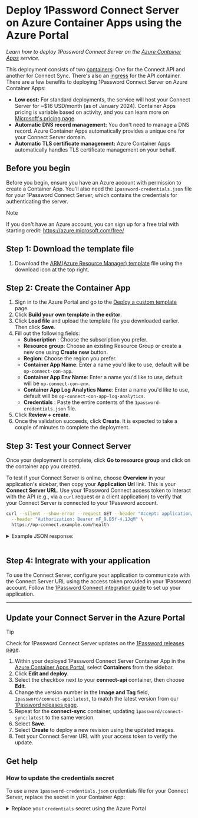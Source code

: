 # Deploy 1Password Connect Server on Azure Container Apps using the Azure Portal

_Learn how to deploy 1Password Connect Server on the [Azure Container Apps](https://azure.microsoft.com/en-us/products/container-apps/#overview) service._

This deployment consists of two [containers](https://learn.microsoft.com/en-us/azure/container-apps/containers): One for the Connect API and another for Connect Sync. There's also an [ingress](https://learn.microsoft.com/en-us/azure/container-apps/ingress-overview) for the API container. There are a few benefits to deploying 1Password Connect Server on Azure Container Apps:

- **Low cost:** For standard deployments, the service will host your Connect Server for ~$16 USD/month (as of January 2024). Container Apps pricing is variable based on activity, and you can learn more on [Microsoft's pricing page](https://azure.microsoft.com/en-us/pricing/details/container-apps/).
- **Automatic DNS record management:** You don't need to manage a DNS record. Azure Container Apps automatically provides a unique one for your Connect Server domain.
- **Automatic TLS certificate management:** Azure Container Apps automatically handles TLS certificate management on your behalf.

## Before you begin

Before you begin, ensure you have an Azure account with permission to create a Container App. You'll also need the `1password-credentials.json` file for your 1Password Connect Server, which contains the credentials for authenticating the server.

> [!NOTE]
> If you don't have an Azure account, you can sign up for a free trial with starting credit: https://azure.microsoft.com/free/

## Step 1: Download the template file

1. Download the [ARM(Azure Resource Manager) template](./aca-op-connect-server-template.json) file using the download icon at the top right.

## Step 2: Create the Container App

1. Sign in to the Azure Portal and go to the [Deploy a custom template](https://portal.azure.com/#create/Microsoft.Template) page.
2. Click **Build your own template in the editor**.
3. Click **Load file** and upload the template file you downloaded earlier. Then click **Save**.
4. Fill out the following fields:
   - **Subscription** : Choose the subscription you prefer.
   - **Resource group**: Choose an existing Resource Group or create a new one using **Create new** button.
   - **Region**: Choose the region you prefer.
   - **Container App Name**: Enter a name you'd like to use, default will be `op-connect-con-app`.
   - **Container App Env Name**: Enter a name you'd like to use, default will be `op-connect-con-env`.
   - **Container App Log Analytics Name**: Enter a name you'd like to use, default will be `op-connect-con-app-log-analytics`.
   - **Credentials** : Paste the entire contents of the `1password-credentials.json` file.
5. Click **Review + create**.
6. Once the validation succeeds, click **Create**. It is expected to take a couple of minutes to complete the deployment.

## Step 3: Test your Connect Server

Once your deployment is complete, click **Go to resource group** and click on the container app you created.

To test if your Connect Server is online, choose **Overview** in your application's sidebar, then copy your **Application Url** link. This is your **Connect Server URL**. Use your 1Password Connect access token to interact with the API (e.g., via a `curl` request or a client application) to verify that your Connect Server is connected to your 1Password account.

```sh
curl --silent --show-error --request GET --header "Accept: application/json" \
  --header "Authorization: Bearer mF_9.B5f-4.1JqM" \
  https://op-connect.example.com/health
```

<details>
<summary>Example JSON response:</summary>

```json
{
  "name": "1Password Connect API",
  "version": "1.7.3",
  "dependencies":
    [
      {
        "service": "sqlite",
        "status": "ACTIVE",
        "message": "Connected to /home/opuser/.op/data/1password.sqlite",
      },
      {
        "service": "account_data",
        "status": "AVAILABLE",
        "message": "Account data is available",
      },
      { "service": "sync", "status": "ACTIVE" },
      {
        "service": "1Password",
        "status": "UNINITIALIZED",
        "message": "Make a request with a valid bearer token to initialize",
      },
    ],
}
```

</details>
<br />

## Step 4: Integrate with your application

To use the Connect Server, configure your application to communicate with the Connect Server URL using the access token provided in your 1Password account. Follow the [1Password Connect integration guide](https://developer.1password.com/docs/connect) to set up your application.

<hr>

## Update your Connect Server in the Azure Portal

> [!TIP]
> Check for 1Password Connect Server updates on the [1Password releases page](https://releases.1password.com/).

1. Within your deployed 1Password Connect Server Container App in the [Azure Container Apps Portal](https://portal.azure.com/#view/HubsExtension/BrowseResource/resourceType/Microsoft.App%2FcontainerApps), select **Containers** from the sidebar.
2. Click **Edit and deploy**.
3. Select the checkbox next to your **connect-api** container, then choose **Edit**.
4. Change the version number in the **Image and Tag** field, `1password/connect-api:latest`, to match the latest version from our [1Password releases page](https://releases.1password.com/).
5. Repeat for the **connect-sync** container, updating `1password/connect-sync:latest` to the same version.
6. Select **Save**.
7. Select **Create** to deploy a new revision using the updated images.
8. Test your Connect Server URL with your access token to verify the update.

## Get help

### How to update the **credentials** secret

To use a new `1password-credentials.json` credentials file for your Connect Server, replace the secret in your Container App:

<details>
<summary>Replace your <code>credentials</code> secret using the Azure Portal</summary>

1. Open the Azure Portal and go to the [Container Apps](https://portal.azure.com/#view/HubsExtension/BrowseResource/resourceType/Microsoft.App%2FcontainerApps) page.
2. Choose **Secrets** from the Settings section in the sidebar.
3. Edit the **credentials** secret and paste the entire contents of your new `1password-credentials.json` file.
4. Select the checkbox and click **Save**.
5. Choose the **Revisions** from the Application section in the sidebar.
6. Click your current active revision and choose **Restart** in the details pane.
7. Test your Connect Server URL with your new access token to [test your Connect Server](#step-3-test-your-connect-server).
</details>
